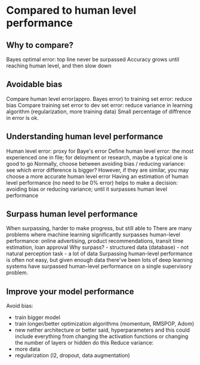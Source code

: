 # Compared to human level performance
## Why to compare?
Bayes optimal error: top line never be surpassed
Accuracy grows until reaching human level, and then slow down

## Avoidable bias
Compare human level error(appro.  Bayes error) to training set error: reduce bias
Compare training set error to dev set error: reduce variance in learning algorithm (regularization, more training data)
Small percentage of diffrence in error is ok.

## Understanding human level performance
Human level error: proxy for Baye's error
Define human level error: the most experienced one in file; for deloyment or research, maybe a typical one is good to go
Normally, choose between avoiding bias / reducing variance: see which error difference is bigger? However, if they are similar, you may choose a more accurate human level error
Having an estimation of human level performance (no need to be 0% error) helps to make a decision: avoiding bias or reducing variance; until it surpasses human level performance

## Surpass human level performance
When surpassing, harder to make progress, but still able to
There are many problems where machine learning significantly surpasses human-level performance: online advertising, product recommendations, transit time estimation, loan approval
Why surpass? 
    - structured data (database)
    - not natural perception task
    - a lot of data
Surpassing human-level performance is often not easy, but given enough data there've been lots of deep learning systems have surpassed human-level performance on a single supervisory problem.


## Improve your model performance
Avoid bias:
  - train bigger model
  - train longer/better optimization algorithms (momentum, RMSPOP, Adom)
  - new nether architecture or better said, hyperparameters and this could include everything from changing the activation functions or changing the number of layers or hidden do this
Reduce variance:
  - more data
  - regularization (l2, dropout, data augmentation)

